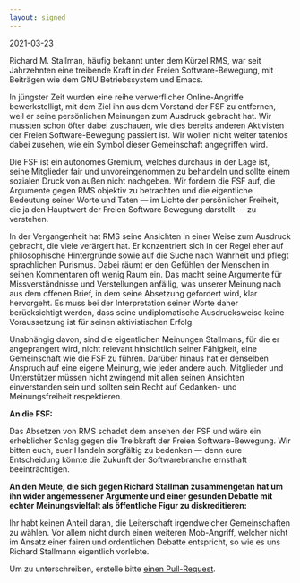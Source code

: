 ```yaml
---
layout: signed
---
```


2021-03-23

Richard M. Stallman, häufig bekannt unter dem Kürzel RMS, war seit
Jahrzehnten eine treibende Kraft in der Freien Software-Bewegung,
mit Beiträgen wie dem GNU Betriebssystem und Emacs.

In jüngster Zeit wurden eine reihe verwerflicher Online-Angriffe
bewerkstelligt, mit dem Ziel ihn aus dem Vorstand der FSF zu entfernen,
weil er seine persönlichen Meinungen zum Ausdruck gebracht hat. Wir
mussten schon öfter dabei zuschauen, wie dies bereits anderen Aktivisten
der Freien Software-Bewegung passiert ist. Wir wollen nicht weiter
tatenlos dabei zusehen, wie ein Symbol dieser Gemeinschaft angegriffen
wird.

Die FSF ist ein autonomes Gremium, welches durchaus in der Lage ist,
seine Mitglieder fair und unvoreingenommen zu behandeln und sollte
einem sozialen Druck von außen nicht nachgeben. Wir fordern die FSF auf,
die Argumente gegen RMS objektiv zu betrachten und die eigentliche
Bedeutung seiner Worte und Taten — im Lichte der persönlicher Freiheit,
die ja den Hauptwert der Freien Software Bewegung darstellt — zu
verstehen.

In der Vergangenheit hat RMS seine Ansichten in einer Weise zum
Ausdruck gebracht, die viele verärgert hat. Er konzentriert
sich in der Regel eher auf philosophische Hintergründe sowie auf die
Suche nach Wahrheit und pflegt sprachlichen Purismus. Dabei räumt er
den Gefühlen der Menschen in seinen Kommentaren oft wenig Raum ein.
Das macht seine Argumente für Missverständnisse und Verstellungen
anfällig, was unserer Meinung nach aus dem offenen Brief, in dem seine
Absetzung gefordert wird, klar hervorgeht. Es muss bei der Interpretation
seiner Worte daher berücksichtigt werden, dass seine undiplomatische
Ausdrucksweise keine Voraussetzung ist für seinen aktivistischen Erfolg.

Unabhängig davon, sind die eigentlichen Meinungen Stallmans, für die er
angeprangert wird, nicht relevant hinsichtlich seiner Fähigkeit, eine
Gemeinschaft wie die FSF zu führen. Darüber hinaus hat er denselben
Anspruch auf eine eigene Meinung, wie jeder andere auch. Mitglieder und
Unterstützer müssen nicht zwingend mit allen seinen Ansichten
einverstanden sein und sollten sein Recht auf Gedanken- und
Meinungsfreiheit respektieren.

**An die FSF:**

Das Absetzen von RMS schadet dem ansehen der FSF und wäre ein erheblicher
Schlag gegen die Treibkraft der Freien Software-Bewegung.
Wir bitten euch, euer Handeln sorgfältig zu bedenken — denn eure Entscheidung
könnte die Zukunft der Softwarebranche ernsthaft beeinträchtigen.

**An den Meute, die sich gegen Richard Stallman zusammengetan hat um
ihn wider angemessener Argumente und einer gesunden Debatte mit echter
Meinungsvielfalt als öffentliche Figur zu diskreditieren:**

Ihr habt keinen Anteil daran, die Leiterschaft irgendwelcher 
Gemeinschaften zu wählen. Vor allem nicht durch einen weiteren Mob-Angriff, 
welcher nicht im Ansatz einer fairen und ordentlichen Debatte
entspricht, so wie es uns Richard Stallmann eigentlich vorlebte. 

Um zu unterschreiben, erstelle bitte [einen Pull-Request](https://github.com/rms-support-letter/rms-support-letter.github.io/pulls).
